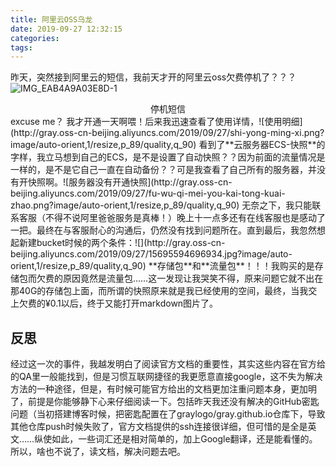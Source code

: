 ```yaml
---
title: 阿里云OSS乌龙
date: 2019-09-27 12:32:15
categories:
tags:
---
```

昨天，突然接到阿里云的短信，我前天才开的阿里云oss欠费停机了？？？![IMG_EAB4A9A03E8D-1](http://gray.oss-cn-beijing.aliyuncs.com/2019/09/27/imgeab4a9a03e8d1.jpeg?image/auto-orient,1/resize,p_89/quality,q_90)
<center>停机短信</center>
excuse me？ 我才开通一天啊喂！后来我迅速查看了使用详情，![使用明细](http://gray.oss-cn-beijing.aliyuncs.com/2019/09/27/shi-yong-ming-xi.png?image/auto-orient,1/resize,p_89/quality,q_90)
看到了**云服务器ECS-快照**的字样，我立马想到自己的ECS，是不是设置了自动快照？？因为前面的流量情况是一样的，是不是它自己一直在自动备份？？可是我查看了自己所有的服务器，并没有开快照啊。![服务器没有开通快照](http://gray.oss-cn-beijing.aliyuncs.com/2019/09/27/fu-wu-qi-mei-you-kai-tong-kuai-zhao.png?image/auto-orient,1/resize,p_89/quality,q_90)
无奈之下，我只能联系客服（不得不说阿里爸爸服务是真棒！）晚上十一点多还有在线客服也是感动了一把。最终在与客服耐心的沟通后，仍然没有找到问题所在。直到最后，我忽然想起新建bucket时候的两个条件：![](http://gray.oss-cn-beijing.aliyuncs.com/2019/09/27/15695594696934.jpg?image/auto-orient,1/resize,p_89/quality,q_90)
**存储包**和**流量包**！！！我购买的是存储包而欠费的原因竟然是流量包……这一发现让我哭笑不得，原来问题它就不出在那40G的存储包上面，而所谓的快照原来就是我已经使用的空间，最终，当我交上欠费的¥0.1以后，终于又能打开markdown图片了。

## 反思

经过这一次的事件，我越发明白了阅读官方文档的重要性，其实这些内容在官方给的QA里一般能找到，但是习惯互联网捷径的我更愿意直接google，这不失为解决方法的一种途径，但是，有时候可能官方给出的文档更加注重问题本身，更加明了，前提是你能够静下心来仔细阅读一下。包括昨天我还没有解决的GitHub密匙问题（当初搭建博客时候，把密匙配置在了graylogo/gray.github.io仓库下，导致其他仓库push时候失败了，官方文档提供的ssh连接很详细，但可惜的是全是英文……纵使如此，一些词汇还是相对简单的，加上Google翻译，还是能看懂的。所以，啥也不说了，读文档，解决问题去吧。
